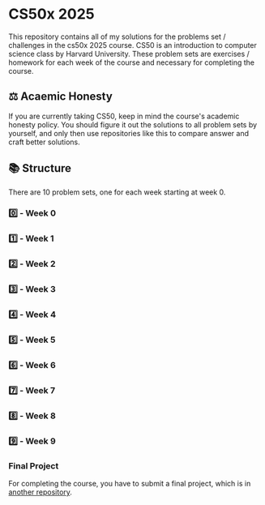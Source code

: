 # CS50x 2025

This repository contains all of my solutions for the problems set / challenges in the cs50x 2025 course. CS50 is an introduction to computer science class by Harvard University. These problem sets are exercises / homework for each week of the course and necessary for completing the course.

## ⚖️ Acaemic Honesty

If you are currently taking CS50, keep in mind the course's academic honesty policy. You should figure it out the solutions to all problem sets by yourself, and only then use repositories like this to compare answer and craft better solutions.

## 📚 Structure 

There are 10 problem sets, one for each week starting at week 0.

### 0️⃣ - Week 0

### 1️⃣ - Week 1

### 2️⃣ - Week 2

### 3️⃣ - Week 3

### 4️⃣ - Week 4

### 5️⃣ - Week 5

### 6️⃣ - Week 6

### 7️⃣ - Week 7

### 8️⃣ - Week 8 

### 9️⃣ - Week 9

### Final Project

For completing the course, you have to submit a final project, which is in <a href="">another repository</a>.
